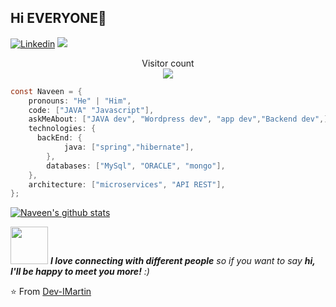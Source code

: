 ## Hi EVERYONE🙏
[![Linkedin](https://img.shields.io/badge/-LinkedIn-222222?style=flat-square&logo=Linkedin&logoColor=white&link=https://www.linkedin.com/in/dev-ivan-martin/)](https://www.linkedin.com/in/dev-ivan-martin/)
[![](https://img.shields.io/badge/Gmail-ivan.s.martin4@gmail.com-red)](https://mail.google.com/mail/u/0/?tab=km#inbox)

<p align="center"> 
  Visitor count<br>
  <img src="https://profile-counter.glitch.me/naveenverma1/count.svg" />
</p>



```java
const Naveen = {
    pronouns: "He" | "Him",
    code: ["JAVA" "Javascript"],
    askMeAbout: ["JAVA dev", "Wordpress dev", "app dev","Backend dev",],
    technologies: {
      backEnd: {
            java: ["spring","hibernate"],
        },
        databases: ["MySql", "ORACLE", "mongo"],
    },
    architecture: ["microservices", "API REST"],
};
```
[![Naveen's github stats](https://github-readme-stats.vercel.app/api?username=naveenverma1&show_icons=true&theme=merko&hide=["contribs","issues"])](https://github.com/naveenverma1)

<img src="https://media.giphy.com/media/LnQjpWaON8nhr21vNW/giphy.gif" width="60"> <em><b>I love connecting with different people</b> so if you want to say <b>hi, I'll be happy to meet you more!</b> :)</em>

⭐️ From [Dev-IMartin](https://github.com/Dev-IMartin)
